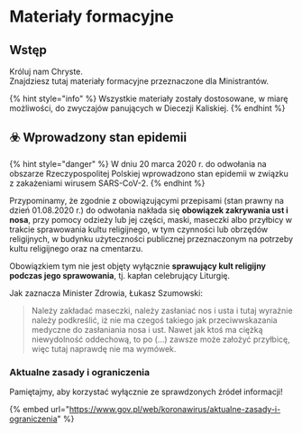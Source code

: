 # Materiały formacyjne

## Wstęp

Króluj nam Chryste.  
Znajdziesz tutaj materiały formacyjne przeznaczone dla Ministrantów.

{% hint style="info" %}
Wszystkie materiały zostały dostosowane, w miarę możliwości, do zwyczajów panujących w Diecezji Kaliskiej.
{% endhint %}

## ☣️ Wprowadzony stan epidemii

{% hint style="danger" %}
W dniu 20 marca 2020 r. do odwołania na obszarze Rzeczypospolitej Polskiej wprowadzono  stan epidemii w związku z zakażeniami wirusem SARS-CoV-2.
{% endhint %}

Przypominamy, że zgodnie z obowiązującymi przepisami \(stan prawny na dzień 01.08.2020 r.\) do odwołania nakłada się **obowiązek zakrywania ust i nosa**, przy pomocy odzieży lub jej części, maski, maseczki albo przyłbicy w trakcie sprawowania kultu religijnego, w tym czynności lub obrzędów religijnych, w budynku użyteczności publicznej przeznaczonym na potrzeby kultu religijnego oraz na cmentarzu. 

Obowiązkiem tym nie jest objęty wyłącznie **sprawujący kult religijny podczas jego sprawowania**, tj. kapłan celebrujący Liturgię.

Jak zaznacza Minister Zdrowia, Łukasz Szumowski:

> Należy zakładać maseczki, należy zasłaniać nos i usta i tutaj wyraźnie należy podkreślić, iż nie ma czegoś takiego jak przeciwwskazania medyczne do zasłaniania nosa i ust. Nawet jak ktoś ma ciężką niewydolność oddechową, to po \(...\) zawsze może założyć przyłbicę, więc tutaj naprawdę nie ma wymówek.

### Aktualne zasady i ograniczenia

 Pamiętajmy, aby korzystać wyłącznie ze sprawdzonych źródeł informacji!

{% embed url="https://www.gov.pl/web/koronawirus/aktualne-zasady-i-ograniczenia" %}

